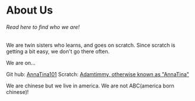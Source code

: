 
<html>
  <body>




    
<h1>About Us</h1>
<h6> Read here to find who we are! </h6>
    </head>
  <body> <p>We are twin sisters who learns, and goes on scratch. Since scratch is getting a bit easy, we don't go there often.</p>
  
  <p>We are on...</p>
  Git hub: <a href= "https://github.com/Annatina101">AnnaTina101</a>
  Scratch:  <a href= "https://scratch.mit.edu/users/AdamTimmy/">Adamtimmy, otherwise known as "AnnaTina"</a>
     

  <p> We are chinese but we live in america. We are not ABC(america born chinese)!</p>

 


</body>
</html>



